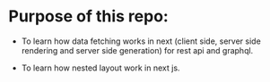 # Purpose of this repo:

- To learn how data fetching works in next (client side, server side rendering and server side generation) for rest api and graphql.

- To learn how nested layout work in next js.
